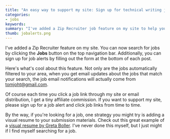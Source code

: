 ```yaml
---
title: "An easy way to support my site: Sign up for technical writing job alerts"
categories:
- jobs
keywords: 
summary: "I've added a Zip Recruiter job feature on my site to help you more easily find jobs in your area."
thumb: jobalerts.png
---
```


I've added a Zip Recruiter feature on my site. You can now search for jobs by clicking the **Jobs** button on the top navigation bar. Additionally, you can sign up for job alerts by filling out the form at the bottom of each post. 

Here's what's cool about this feature. Not only are the jobs automatically filtered to your area, when you get email updates about the jobs that match your search, the job email notifications will actually come from tomjoht@gmail.com.

Of course each time you click a job link through my site or email distribution, I get a tiny affiliate commission. If you want to support my site, please sign up for a job alert and click job links from time to time. 

By the way, if you're looking for a job, one strategy you might try is adding a visual resume to your submission materials. Check out this great example of a [visual resume by Greta Boller](http://www.slideshare.net/gretaboller/greta-boller-and-the-wonderful-practical-visual-resume). I've never done this myself, but I just might if I find myself searching for a job.

